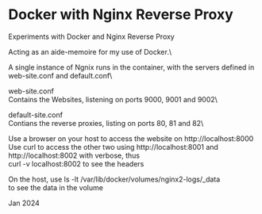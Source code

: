 # Docker with Nginx Reverse Proxy
Experiments with Docker and Nginx Reverse Proxy

Acting as an aide-memoire for my use of Docker.\

A single instance of Ngnix runs in the container, with the servers defined in web-site.conf and default.conf\

web-site.conf\
Contains the Websites, listening on ports 9000, 9001 and 9002\

default-site.conf\
Contians the reverse proxies, listing on ports 80, 81 and 82\

Use a browser on your host to access the website on http://localhost:8000\
Use curl to access the other two using  http://localhost:8001 and  http://localhost:8002 with verbose, thus\
curl -v localhost:8002 to see the headers

On the host, use ls -lt /var/lib/docker/volumes/nginx2-logs/_data\
to see the data in the volume

Jan 2024

